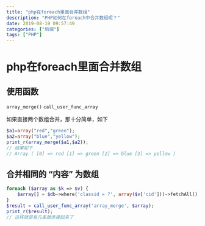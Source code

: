 ```yaml
---
title: "php在foreach里面合并数组"
description: "PHP如何在foreach中合并数组呢？"
date: 2019-08-19 09:57:49
categories: ["后端"]
tags: ["PHP"]
---
```


# php在foreach里面合并数组

## 使用函数

`array_merge()` `call_user_func_array`

如果直接两个数组合并，那十分简单，如下

```php
$a1=array("red","green");
$a2=array("blue","yellow");
print_r(array_merge($a1,$a2));
// 结果如下
// Array ( [0] => red [1] => green [2] => blue [3] => yellow )
```

## 合并相同的 “内容” 为数组

```php
foreach ($array as $k => $v) {
	$array[] = $db->where('classid = ?', array($v['cid']))->fetchAll();
}
$result = call_user_func_array('array_merge', $array);
print_r($result);
// 这样就是有几条就连接起来了
```
